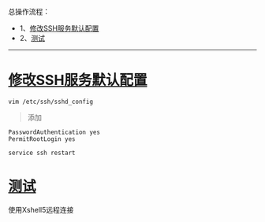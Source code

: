 总操作流程：
- 1、[修改SSH服务默认配置](#kail-linux-01)
- 2、[测试](#kail-linux-02)

***

# <a name="kail-linux-01" href="#" >修改SSH服务默认配置</a>

```
vim /etc/ssh/sshd_config
```
> 添加
```
PasswordAuthentication yes
PermitRootLogin yes
```

```
service ssh restart
```

# <a name="kail-linux-02" href="#" >测试</a>

使用Xshell5远程连接


